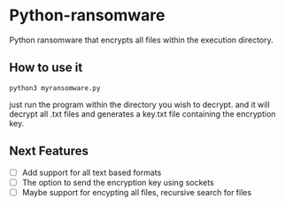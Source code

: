 # Python-ransomware

Python ransomware that encrypts all files within the execution directory.

## How to use it

`python3 myransomware.py`

just run the program within the directory you wish to decrypt.
and it will decrypt all .txt files and generates a key.txt file containing the encryption key.

## Next Features

- [ ] Add support for all text based formats
- [ ] The option to send the encryption key using sockets
- [ ] Maybe support for encypting all files, recursive search for files
